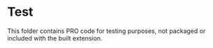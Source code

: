 # Test

This folder contains PRO code for testing purposes, not packaged or included with the built extension.
